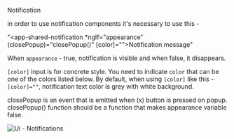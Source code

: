 Notification

in order to use notification components it's necessary to use this -

"<app-shared-notification \*ngIf="appearance" (closePopup)="closePopup()" [color]="">Notification message</app-shared-notification>"

When `appearance` - true, notification is visible and when false, it disappears.

`[color]` input is for concrete style. You need to indicate `color` that can be one of the colors listed below.
By default, when using `[color]` like this - `[color]=""`, notification text color is grey with white background.

closePopup is an event that is emitted when (x) button is pressed on popup. closePopup() function should be a function that makes appearance variable false.

![Ui - Notifications](https://user-images.githubusercontent.com/70640139/107028931-a9cefe80-67c7-11eb-8c2e-3672c97b2d7f.jpg)
